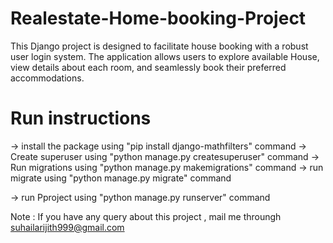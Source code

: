 # Realestate-Home-booking-Project
This Django project is designed to facilitate house booking with a robust user login system. The application allows users to explore available  House, view details about each room, and seamlessly book their preferred accommodations.


# Run instructions

-> install the package using "pip install django-mathfilters" command
-> Create superuser using "python manage.py createsuperuser" command
-> Run migrations using "python manage.py makemigrations" command
-> run migrate using "python manage.py migrate" command

-> run Pproject using "python manage.py runserver" command


Note : If you have any query about this project , mail me throungh suhailarijith999@gmail.com
